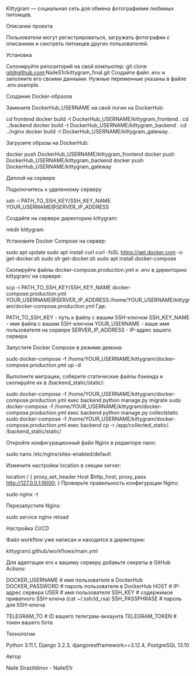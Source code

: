 Kittygram — социальная сеть для обмена фотографиями любимых питомцев.

Описание проекта

Пользователи могут регистрироваться, загружать фотографии с описанием и смотреть питомцев других пользователей.

Установка

Склонируйте репозиторий на свой компьютер:
git clone git@github.com:NaileS1r/kittygram_final.git
Создайте файл .env и заполните его своими данными. Нужные переменные указаны в файле .env.example.

Создание Docker-образов

Замените DockerHub_USERNAME на свой логин на DockerHub:

cd frontend
docker build -t DockerHub_USERNAME/kittygram_frontend .
cd ../backend
docker build -t DockerHub_USERNAME/kittygram_backend .
cd ../nginx
docker build -t DockerHub_USERNAME/kittygram_gateway . 

Загрузите образы на DockerHub:

docker push DockerHub_USERNAME/kittygram_frontend
docker push DockerHub_USERNAME/kittygram_backend
docker push DockerHub_USERNAME/kittygram_gateway

Деплой на сервере

Подключитесь к удаленному серверу

ssh -i PATH_TO_SSH_KEY/SSH_KEY_NAME YOUR_USERNAME@SERVER_IP_ADDRESS 

Создайте на сервере директорию kittygram:

mkdir kittygram

Установите Docker Compose на сервер:

sudo apt update
sudo apt install curl
curl -fsSL https://get.docker.com -o get-docker.sh
sudo sh get-docker.sh
sudo apt install docker-compose

Скопируйте файлы docker-compose.production.yml и .env в директорию kittygram/ на сервере:

scp -i PATH_TO_SSH_KEY/SSH_KEY_NAME docker-compose.production.yml YOUR_USERNAME@SERVER_IP_ADDRESS:/home/YOUR_USERNAME/kittygram/docker-compose.production.yml
Где:

PATH_TO_SSH_KEY - путь к файлу с вашим SSH-ключом
SSH_KEY_NAME - имя файла с вашим SSH-ключом
YOUR_USERNAME - ваше имя пользователя на сервере
SERVER_IP_ADDRESS - IP-адрес вашего сервера

Запустите Docker Compose в режиме демона:

sudo docker-compose -f /home/YOUR_USERNAME/kittygram/docker-compose.production.yml up -d

Выполните миграции, соберите статические файлы бэкенда и скопируйте их в /backend_static/static/:

sudo docker-compose -f /home/YOUR_USERNAME/kittygram/docker-compose.production.yml exec backend python manage.py migrate
sudo docker-compose -f /home/YOUR_USERNAME/kittygram/docker-compose.production.yml exec backend python manage.py collectstatic
sudo docker-compose -f /home/YOUR_USERNAME/kittygram/docker-compose.production.yml exec backend cp -r /app/collected_static/. /backend_static/static/

Откройте конфигурационный файл Nginx в редакторе nano:

sudo nano /etc/nginx/sites-enabled/default

Измените настройки location в секции server:

location / {
    proxy_set_header Host $http_host;
    proxy_pass http://127.0.0.1:9000;
}
Проверьте правильность конфигурации Nginx:

sudo nginx -t

Перезапустите Nginx:

sudo service nginx reload

Настройка CI/CD

Файл workflow уже написан и находится в директории:

kittygram/.github/workflows/main.yml

Для адаптации его к вашему серверу добавьте секреты в GitHub Actions:

DOCKER_USERNAME                # имя пользователя в DockerHub
DOCKER_PASSWORD                # пароль пользователя в DockerHub
HOST                           # IP-адрес сервера
USER                           # имя пользователя
SSH_KEY                        # содержимое приватного SSH-ключа (cat ~/.ssh/id_rsa)
SSH_PASSPHRASE                 # пароль для SSH-ключа

TELEGRAM_TO                    # ID вашего телеграм-аккаунта
TELEGRAM_TOKEN                 # токен вашего бота

Технологии

Python 3.11.1, Django 3.2.3, djangorestframework==3.12.4, PostgreSQL 13.10

Автор

Naile Sirazitdinov - NaileS1r